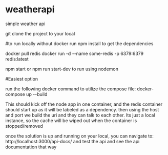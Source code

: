 # weatherapi

simple weather api

git clone the project to your local

#to run locally without docker
run npm install to get the dependencies

docker pull redis
docker run -d --name some-redis -p 6379:6379 redis:latest

npm start 
or
npm run start-dev to run using nodemon

#Easiest option

run the following docker command to utilize the compose file:
docker-compose up --build

This should kick off the node app in one container, and the redis container should start up
as it will be labeled as a dependency. then using the host and port we build the uri
and they can talk to each other.
Its just a local instance, so the cache will be wiped out when the container is stopped/removed

once the solution is up and running on your local, you can navigate to:
http://localhost:3000/api-docs/ and test the api and see the api documentation that way
